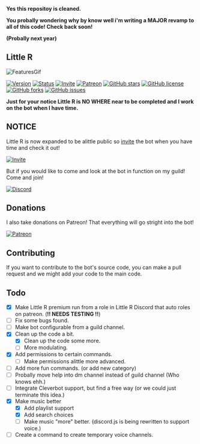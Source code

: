  **Yes this repositoy is cleaned.**
 
 **You probally wondering why by know well i'm writing a MAJOR revamp to all of this code! Check back soon!**
 
 **(Probally next year)** 
 
 
## Little R

![FeaturesGif](https://i.imgur.com/O16JZ16.gif)

[![Version](https://img.shields.io/badge/Version-2.5.3-green.svg?style=flat-square)](https://github.com/RHGDEV/Little-R/releases)
[![Status](https://img.shields.io/badge/Status-Ready-green.svg?style=flat-square)]()
[![Invite](https://img.shields.io/badge/Bot-Invite-brightgreen.svg?style=flat-square)](https://littler.tk/invite)
[![Patreon](https://img.shields.io/badge/donate-patreon-F96854.svg?style=flat-square)](https://www.patreon.com/_RHG)
[![GitHub stars](https://img.shields.io/github/stars/RHGDEV/Little-R.svg?style=flat-square)](https://github.com/RHGDEV/Little-R/stargazers)
[![GitHub license](https://img.shields.io/github/license/RHGDEV/Little-R.svg?style=flat-square)](https://github.com/RHGDEV/Little-R/blob/master/LICENSE)
[![GitHub forks](https://img.shields.io/github/forks/RHGDEV/Little-R.svg?style=flat-square)](https://github.com/RHGDEV/Little-R/network)
[![GitHub issues](https://img.shields.io/github/issues/RHGDEV/Little-R.svg?style=flat-square)](https://github.com/RHGDEV/Little-R/issues)

**Just for your notice Little R is NO WHERE near to be completed and I work on the bot when I have time.**
## NOTICE
Little R is now expanded to be alittle public so [invite](https://littler.tk/invite) the bot when you have time and check it out!

[![Invite](https://img.shields.io/badge/Bot-Invite-brightgreen.svg?style=flat-square)](https://littler.tk/invite)


But if you would like to come and look at the bot in function on my guild! Come and join!

[![Discord](https://discordapp.com/api/guilds/331998474545528833/embed.png)](https://discord.gg/WUTAaSW)

## Donations
I also take donations on Patreon! That everything will go stright into the bot!

[![Patreon](https://img.shields.io/badge/donate-patreon-F96854.svg?style=flat-square)](https://www.patreon.com/_RHG)

## Contributing
If you want to contribute to the bot's source code, you can make a pull request and we might add your code to the main code.

## Todo

- [X] Make Little R premium run from a role in Little R Discord that auto roles on patreon. (**!! NEEDS TESTING !!**)
- [ ] Fix some bugs found.
- [ ] Make bot configurable from a guild channel.
- [x] Clean up the code a bit.
    - [x] Clean up the code some more.
    - [ ] More modulating.
- [x] Add permissions to certain commands.
    - [ ] Make permissions alittle more advanced.
- [ ] Add more fun commands. (or add new category)
- [ ] Probally move help into dm channel instead of guild channel (Who knows ehh.)
- [ ] Integrate Cleverbot support, but find a free way (or we could just terminate this idea.)
- [x] Make music better
    - [x] Add playlist support
    - [x] Add search choices
    - [ ] Make music "more" better. (discord.js is being rewritten to support voice.)
- [ ] Create a command to create temporary voice channels.
